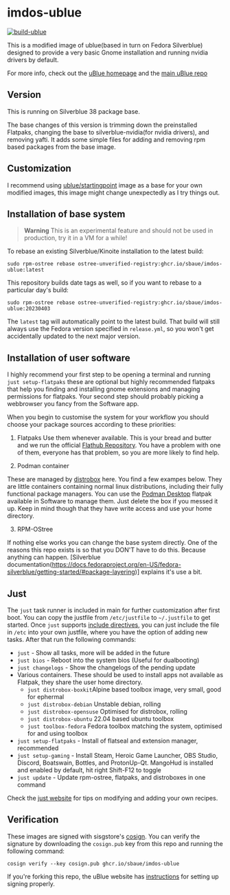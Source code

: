 # imdos-ublue

[![build-ublue](https://github.com/sbaue/imdos-ublue/actions/workflows/build.yml/badge.svg)](https://github.com/sbaue/imdos-ublue/actions/workflows/build.yml)

This is a modified image of ublue(based in turn on Fedora Silverblue) designed to provide a very basic Gnome installation and running nvidia drivers by default.

For more info, check out the [uBlue homepage](https://ublue.it/) and the [main uBlue repo](https://github.com/ublue-os/main/)

## Version

This is running on Silverblue 38 package base.

The base changes of this version is trimming down the preinstalled Flatpaks, changing the base to silverblue-nvidia(for nvidia drivers), and removing yafti. It adds some simple files for adding and removing rpm based packages from the base image.

## Customization

I recommend using [ublue/startingpoint](https://github.com/ublue-os/startingpoint) image as a base for your own modified images, this image might change unexpectedly as I try things out.

## Installation of base system

> **Warning**
> This is an experimental feature and should not be used in production, try it in a VM for a while!

To rebase an existing Silverblue/Kinoite installation to the latest build:

```
sudo rpm-ostree rebase ostree-unverified-registry:ghcr.io/sbaue/imdos-ublue:latest
```

This repository builds date tags as well, so if you want to rebase to a particular day's build:

```
sudo rpm-ostree rebase ostree-unverified-registry:ghcr.io/sbaue/imdos-ublue:20230403
```

The `latest` tag will automatically point to the latest build. That build will still always use the Fedora version specified in `release.yml`, so you won't get accidentally updated to the next major version.

## Installation of user software

I highly recommend your first step to be opening a terminal and running `just setup-flatpaks` these are optional but highly recommended flatpaks that help you finding and installing gnome extensions and managing permissions for flatpaks. Your second step should probably picking a webbrowser you fancy from the Software app.

When you begin to customise the system for your workflow you should choose your package sources according to these priorities:

1. Flatpaks 
Use them whenever available. This is your bread and butter and we run the official [Flathub Repository](https://flathub.org/home). You have a problem with one of them, everyone has that problem, so you are more likely to find help.

2. Podman container

These are managed by [distrobox](https://github.com/89luca89/distrobox) here. You find a few exampes below. They are little containers containing normal linux distributions, including their fully functional package managers. You can use the [Podman Desktop](https://flathub.org/apps/details/io.podman_desktop.PodmanDesktop) flatpak available in Software to manage them. Just delete the box if you messed it up. Keep in mind though that they have write access and use your home directory.

3. RPM-OStree

If nothing else works you can change the base system directly. One of the reasons this repo exists is so that you DON'T have to do this. Because anything can happen. [Silverblue documentation(https://docs.fedoraproject.org/en-US/fedora-silverblue/getting-started/#package-layering)] explains it's use a bit. 

## Just

The `just` task runner is included in main for further customization after first boot.
You can copy the justfile from `/etc/justfile` to `~/.justfile` to get started. Once `just` supports [include directives](https://just.systems/man/en/chapter_52.html), you can just include the file in `/etc` into your own justfile, where you have the option of adding new tasks.
After that run the following commands:

- `just` - Show all tasks, more will be added in the future
- `just bios` - Reboot into the system bios (Useful for dualbooting)
- `just changelogs` - Show the changelogs of the pending update
- Various containers. These should be used to install apps not available as Flatpak, they share the user home directory.
  - `just distrobox-boxkit`Alpine based toolbox image, very small, good for ephermal
  - `just distrobox-debian` Unstable debian, rolling
  - `just distrobox-opensuse` Optimised for distrobox, rolling
  - `just distrobox-ubuntu` 22.04 based ubuntu toolbox
  - `just toolbox-fedora` Fedora toolbox matching the system, optimised for and using toolbox
- `just setup-flatpaks` - Install of flatseal and extension manager, recommended
- `just setup-gaming` - Install Steam, Heroic Game Launcher, OBS Studio, Discord, Boatswain, Bottles, and ProtonUp-Qt. MangoHud is installed and enabled by default, hit right Shift-F12 to toggle
- `just update` - Update rpm-ostree, flatpaks, and distroboxes in one command

Check the [just website](https://just.systems) for tips on modifying and adding your own recipes.

## Verification

These images are signed with sisgstore's [cosign](https://docs.sigstore.dev/cosign/overview/). You can verify the signature by downloading the `cosign.pub` key from this repo and running the following command:

    cosign verify --key cosign.pub ghcr.io/sbaue/imdos-ublue

If you're forking this repo, the uBlue website has [instructions](https://ublue.it/making-your-own/) for setting up signing properly.
